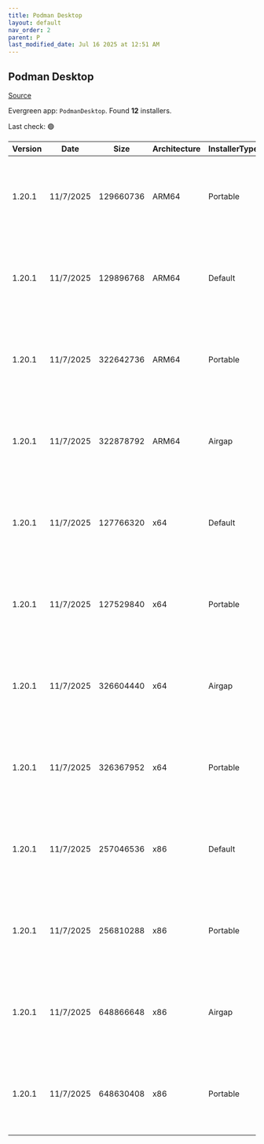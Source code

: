 ```yaml
---
title: Podman Desktop
layout: default
nav_order: 2
parent: P
last_modified_date: Jul 16 2025 at 12:51 AM
---
```


## Podman Desktop

[Source](https://github.com/podman-desktop/podman-desktop)

Evergreen app: `PodmanDesktop`. Found **12** installers.

Last check: 🟢

| Version | Date      | Size      | Architecture | InstallerType | Type | URI                                                                                                                                                                                                                                                |
| ------- | --------- | --------- | ------------ | ------------- | ---- | -------------------------------------------------------------------------------------------------------------------------------------------------------------------------------------------------------------------------------------------------- |
| 1.20.1  | 11/7/2025 | 129660736 | ARM64        | Portable      | exe  | [https://github.com/podman-desktop/podman-desktop/releases/download/v1.20.1/podman-desktop-1.20.1-arm64.exe](https://github.com/podman-desktop/podman-desktop/releases/download/v1.20.1/podman-desktop-1.20.1-arm64.exe)                           |
| 1.20.1  | 11/7/2025 | 129896768 | ARM64        | Default       | exe  | [https://github.com/podman-desktop/podman-desktop/releases/download/v1.20.1/podman-desktop-1.20.1-setup-arm64.exe](https://github.com/podman-desktop/podman-desktop/releases/download/v1.20.1/podman-desktop-1.20.1-setup-arm64.exe)               |
| 1.20.1  | 11/7/2025 | 322642736 | ARM64        | Portable      | exe  | [https://github.com/podman-desktop/podman-desktop/releases/download/v1.20.1/podman-desktop-airgap-1.20.1-arm64.exe](https://github.com/podman-desktop/podman-desktop/releases/download/v1.20.1/podman-desktop-airgap-1.20.1-arm64.exe)             |
| 1.20.1  | 11/7/2025 | 322878792 | ARM64        | Airgap        | exe  | [https://github.com/podman-desktop/podman-desktop/releases/download/v1.20.1/podman-desktop-airgap-1.20.1-setup-arm64.exe](https://github.com/podman-desktop/podman-desktop/releases/download/v1.20.1/podman-desktop-airgap-1.20.1-setup-arm64.exe) |
| 1.20.1  | 11/7/2025 | 127766320 | x64          | Default       | exe  | [https://github.com/podman-desktop/podman-desktop/releases/download/v1.20.1/podman-desktop-1.20.1-setup-x64.exe](https://github.com/podman-desktop/podman-desktop/releases/download/v1.20.1/podman-desktop-1.20.1-setup-x64.exe)                   |
| 1.20.1  | 11/7/2025 | 127529840 | x64          | Portable      | exe  | [https://github.com/podman-desktop/podman-desktop/releases/download/v1.20.1/podman-desktop-1.20.1-x64.exe](https://github.com/podman-desktop/podman-desktop/releases/download/v1.20.1/podman-desktop-1.20.1-x64.exe)                               |
| 1.20.1  | 11/7/2025 | 326604440 | x64          | Airgap        | exe  | [https://github.com/podman-desktop/podman-desktop/releases/download/v1.20.1/podman-desktop-airgap-1.20.1-setup-x64.exe](https://github.com/podman-desktop/podman-desktop/releases/download/v1.20.1/podman-desktop-airgap-1.20.1-setup-x64.exe)     |
| 1.20.1  | 11/7/2025 | 326367952 | x64          | Portable      | exe  | [https://github.com/podman-desktop/podman-desktop/releases/download/v1.20.1/podman-desktop-airgap-1.20.1-x64.exe](https://github.com/podman-desktop/podman-desktop/releases/download/v1.20.1/podman-desktop-airgap-1.20.1-x64.exe)                 |
| 1.20.1  | 11/7/2025 | 257046536 | x86          | Default       | exe  | [https://github.com/podman-desktop/podman-desktop/releases/download/v1.20.1/podman-desktop-1.20.1-setup.exe](https://github.com/podman-desktop/podman-desktop/releases/download/v1.20.1/podman-desktop-1.20.1-setup.exe)                           |
| 1.20.1  | 11/7/2025 | 256810288 | x86          | Portable      | exe  | [https://github.com/podman-desktop/podman-desktop/releases/download/v1.20.1/podman-desktop-1.20.1.exe](https://github.com/podman-desktop/podman-desktop/releases/download/v1.20.1/podman-desktop-1.20.1.exe)                                       |
| 1.20.1  | 11/7/2025 | 648866648 | x86          | Airgap        | exe  | [https://github.com/podman-desktop/podman-desktop/releases/download/v1.20.1/podman-desktop-airgap-1.20.1-setup.exe](https://github.com/podman-desktop/podman-desktop/releases/download/v1.20.1/podman-desktop-airgap-1.20.1-setup.exe)             |
| 1.20.1  | 11/7/2025 | 648630408 | x86          | Portable      | exe  | [https://github.com/podman-desktop/podman-desktop/releases/download/v1.20.1/podman-desktop-airgap-1.20.1.exe](https://github.com/podman-desktop/podman-desktop/releases/download/v1.20.1/podman-desktop-airgap-1.20.1.exe)                         |

